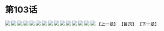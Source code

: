 # 第103话
![](https://s2.baozimh.com/scomic/yuekanshaonuyeqijun-chunquan/0/107-j83m/1.jpg)
![](https://s2.baozimh.com/scomic/yuekanshaonuyeqijun-chunquan/0/107-j83m/2.jpg)
![](https://s2.baozimh.com/scomic/yuekanshaonuyeqijun-chunquan/0/107-j83m/3.jpg)
![](https://s2.baozimh.com/scomic/yuekanshaonuyeqijun-chunquan/0/107-j83m/4.jpg)
![](https://s2.baozimh.com/scomic/yuekanshaonuyeqijun-chunquan/0/107-j83m/5.jpg)
![](https://s2.baozimh.com/scomic/yuekanshaonuyeqijun-chunquan/0/107-j83m/6.jpg)
![](https://s2.baozimh.com/scomic/yuekanshaonuyeqijun-chunquan/0/107-j83m/7.jpg)
![](https://s2.baozimh.com/scomic/yuekanshaonuyeqijun-chunquan/0/107-j83m/8.jpg)
![](https://s2.baozimh.com/scomic/yuekanshaonuyeqijun-chunquan/0/107-j83m/9.jpg)
![](https://s2.baozimh.com/scomic/yuekanshaonuyeqijun-chunquan/0/107-j83m/10.jpg)
![](https://s2.baozimh.com/scomic/yuekanshaonuyeqijun-chunquan/0/107-j83m/11.jpg)
![](https://s2.baozimh.com/scomic/yuekanshaonuyeqijun-chunquan/0/107-j83m/12.jpg)
![](https://s2.baozimh.com/scomic/yuekanshaonuyeqijun-chunquan/0/107-j83m/13.jpg)
![](https://s2.baozimh.com/scomic/yuekanshaonuyeqijun-chunquan/0/107-j83m/14.jpg)
![](https://s2.baozimh.com/scomic/yuekanshaonuyeqijun-chunquan/0/107-j83m/15.jpg)
[【上一章】](./102.md)
[【目录】](./README.md)
[【下一章】](./104.md)
